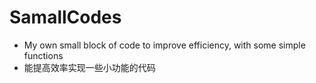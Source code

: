 # SamallCodes
- My own small block of code to improve efficiency, with some simple functions
- 能提高效率实现一些小功能的代码

